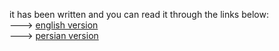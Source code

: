 it has been written and you can read it through the links below:  
---> [english version](https://github.com/Sinusealpha/MedX/blob/main/CONTRIBUTION-GUIDE.md)  
---> [persian version](https://docs.google.com/document/d/1MqN3kFYmRMHa3mB40iO6MYB1kc_zbUaMOvsouq6bRU0/edit)  
